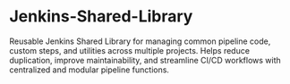 # Jenkins-Shared-Library
Reusable Jenkins Shared Library for managing common pipeline code, custom steps, and utilities across multiple projects. Helps reduce duplication, improve maintainability, and streamline CI/CD workflows with centralized and modular pipeline functions.
